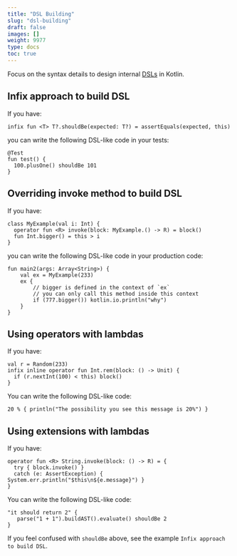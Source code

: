 ```yaml
---
title: "DSL Building"
slug: "dsl-building"
draft: false
images: []
weight: 9977
type: docs
toc: true
---
```


Focus on the syntax details to design internal [DSLs](https://en.wikipedia.org/wiki/Domain-specific_language) in Kotlin.

## Infix approach to build DSL
If you have:

    infix fun <T> T?.shouldBe(expected: T?) = assertEquals(expected, this)

you can write the following DSL-like code in your tests:

    @Test
    fun test() {
      100.plusOne() shouldBe 101
    }


## Overriding invoke method to build DSL
If you have:

    class MyExample(val i: Int) {
      operator fun <R> invoke(block: MyExample.() -> R) = block()
      fun Int.bigger() = this > i
    }

you can write the following DSL-like code in your production code:

    fun main2(args: Array<String>) {
        val ex = MyExample(233)
        ex {
            // bigger is defined in the context of `ex`
            // you can only call this method inside this context
            if (777.bigger()) kotlin.io.println("why")
        }
    }




## Using operators with lambdas
If you have:

    val r = Random(233)
    infix inline operator fun Int.rem(block: () -> Unit) {
      if (r.nextInt(100) < this) block()
    }

You can write the following DSL-like code:

    20 % { println("The possibility you see this message is 20%") }

## Using extensions with lambdas
If you have:

    operator fun <R> String.invoke(block: () -> R) = {
      try { block.invoke() }
      catch (e: AssertException) { System.err.println("$this\n${e.message}") }
    }


You can write the following DSL-like code:

    "it should return 2" {
       parse("1 + 1").buildAST().evaluate() shouldBe 2
    }

If you feel confused with `shouldBe` above, see the example `Infix approach to build DSL`.

